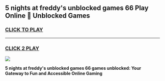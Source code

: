 
## 5 nights at freddy's unblocked games 66 Play Online 👋 Unblocked Games
<h3>
<a href="https://premium.freeplayer.one?title=5_nights_at_freddy's_unblocked_games_66&ref=19F">CLICK TO PLAY</a></h3>
<hr>

<h3>
<a href="https://premium.freeplayer.one?title=5_nights_at_freddy's_unblocked_games_66&ref=19F">CLICK 2 PLAY</a>
  
</h3>

<a href="https://premium.freeplayer.one?title=5_nights_at_freddy's_unblocked_games_66&ref=19F"><img src="https://clearcache.store/games.png"></a>


**5 nights at freddy's unblocked games 66 games unblocked: Your Gateway to Fun and Accessible Online Gaming**
